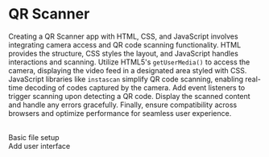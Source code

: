 # QR Scanner
Creating a QR Scanner app with HTML, CSS, and JavaScript involves integrating camera access and QR code scanning functionality. HTML provides the structure, CSS styles the layout, and JavaScript handles interactions and scanning. Utilize HTML5's `getUserMedia()` to access the camera, displaying the video feed in a designated area styled with CSS. JavaScript libraries like `instascan` simplify QR code scanning, enabling real-time decoding of codes captured by the camera. Add event listeners to trigger scanning upon detecting a QR code. Display the scanned content and handle any errors gracefully. Finally, ensure compatibility across browsers and optimize performance for seamless user experience.

<br>
Basic file setup
<br>
Add user interface